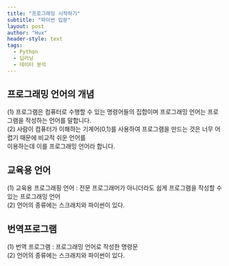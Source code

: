 ```yaml
---
title: "프로그래밍 시작하기"
subtitle: "파이썬 입문"
layout: post
author: "Hux"
header-style: text
tags:
  - Python
  - 딥러닝
  - 데이터 분석
---
```

<!-- 정리 텍스트 -->
<h2>프로그래밍 언어의 개념</h2> 

(1) 프로그램은 컴퓨터로 수행할 수 있는 명령어들의 집합이며 프로그래밍 언어는 프로그램을 작성하는 언어를 말합니다.<br>
(2) 사람이 컴퓨터가 이해하는 기계어(0,1)를 사용하여 프로그램을 만드는 것은 너무 어렵기 때문에 비교적 쉬운 언어를<br> 이용하는데 이를 프로그래밍 언어라 합니다.

<!-- 정리 텍스트 end -->

교육용 언어
-------------


(1) 교육용 프로그래핑 언어 : 전문 프로그래머가 아니더라도 쉽게 프로그램을 작성할 수 있는 프로그래밍 언어<br> 
(2) 언어의 종류에는 스크래치와 파이썬이 있다.


번역프로그램
----------

(1) 번역 프로그램 :  프로그래밍 언어로 작성한 명령문<br>
(2) 언어의 종류에는 스크래치와 파이썬이 있다.